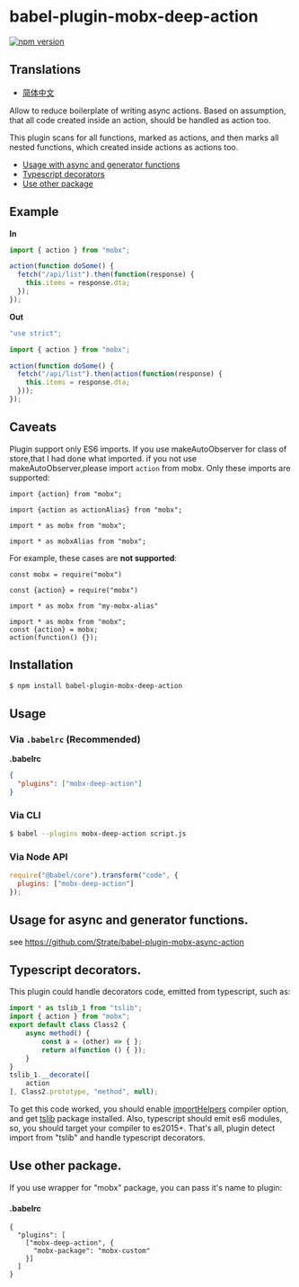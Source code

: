 # babel-plugin-mobx-deep-action

[![npm version](https://badge.fury.io/js/%40bugaboo%2Fbabel-plugin-mobx-deep-action.svg)](https://badge.fury.io/js/%40bugaboo%2Fbabel-plugin-mobx-deep-action)

## Translations
- [简体中文](https://github.com/BigBugaboo/babel-plugin-mobx-deep-action/blob/master/tanslations/zh-Hans/README.md)

Allow to reduce boilerplate of writing async actions.
Based on assumption, that all code created inside an action,
should be handled as action too.

This plugin scans for all functions, marked as actions, and then marks all
nested functions, which created inside actions as actions too.

* [Usage with async and generator functions](#toc-usage-async)
* [Typescript decorators](#toc-typescript-decorators)
* [Use other package](#toc-mobx-package)

## Example

**In**

```js
import { action } from "mobx";

action(function doSome() {
  fetch("/api/list").then(function(response) {
    this.items = response.dta;
  });
});
```

**Out**

```js
"use strict";

import { action } from "mobx";

action(function doSome() {
  fetch("/api/list").then(action(function(response) {
    this.items = response.dta;
  }));
});
```

## Caveats
Plugin support only ES6 imports.
If you use makeAutoObserver for class of store,that I had done what imported.
if you not use makeAutoObserver,please import `action` from mobx.
Only these imports are supported:
```
import {action} from "mobx";
```
```
import {action as actionAlias} from "mobx";
```
```
import * as mobx from "mobx";
```
```
import * as mobxAlias from "mobx";
```
For example, these cases are **not supported**:
```
const mobx = require("mobx")
```
```
const {action} = require("mobx")
```
```
import * as mobx from "my-mobx-alias"
```
```
import * as mobx from "mobx";
const {action} = mobx;
action(function() {});
```


## Installation

```sh
$ npm install babel-plugin-mobx-deep-action
```

## Usage

### Via `.babelrc` (Recommended)

**.babelrc**

```json
{
  "plugins": ["mobx-deep-action"]
}
```

### Via CLI

```sh
$ babel --plugins mobx-deep-action script.js
```

### Via Node API

```javascript
require("@babel/core").transform("code", {
  plugins: ["mobx-deep-action"]
});
```


## <a id="toc-usage-async"></a> Usage for async and generator functions.

see https://github.com/Strate/babel-plugin-mobx-async-action

## <a id="toc-typescript-decorators"></a> Typescript decorators.

This plugin could handle decorators code, emitted from typescript, such as:

```js
import * as tslib_1 from "tslib";
import { action } from "mobx";
export default class Class2 {
    async method() {
        const a = (other) => { };
        return a(function () { });
    }
}
tslib_1.__decorate([
    action
], Class2.prototype, "method", null);
```

To get this code worked, you should enable [importHelpers](https://www.typescriptlang.org/docs/handbook/compiler-options.html)
compiler option, and get [tslib](https://www.npmjs.com/package/tslib) package installed. Also, typescript
should emit es6 modules, so, you should target your compiler to es2015+. That's all,
plugin detect import from "tslib" and handle typescript decorators.

## <a id="toc-mobx-package"></a> Use other package.

If you use wrapper for "mobx" package, you can pass it's name to plugin:

#### .babelrc

```json5
{
  "plugins": [
    ["mobx-deep-action", {
      "mobx-package": "mobx-custom"
    }]
  ]
}
```
